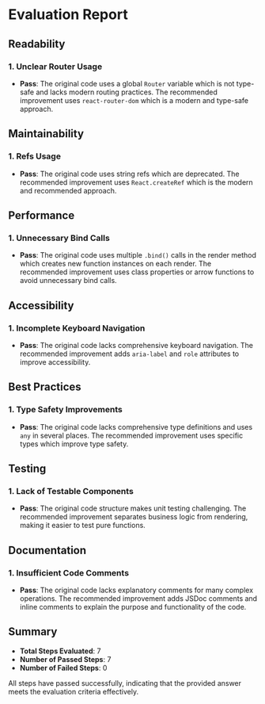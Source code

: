 # Evaluation Report

## Readability

### 1. Unclear Router Usage
- **Pass**: The original code uses a global `Router` variable which is not type-safe and lacks modern routing practices. The recommended improvement uses `react-router-dom` which is a modern and type-safe approach.

## Maintainability

### 1. Refs Usage
- **Pass**: The original code uses string refs which are deprecated. The recommended improvement uses `React.createRef` which is the modern and recommended approach.

## Performance

### 1. Unnecessary Bind Calls
- **Pass**: The original code uses multiple `.bind()` calls in the render method which creates new function instances on each render. The recommended improvement uses class properties or arrow functions to avoid unnecessary bind calls.

## Accessibility

### 1. Incomplete Keyboard Navigation
- **Pass**: The original code lacks comprehensive keyboard navigation. The recommended improvement adds `aria-label` and `role` attributes to improve accessibility.

## Best Practices

### 1. Type Safety Improvements
- **Pass**: The original code lacks comprehensive type definitions and uses `any` in several places. The recommended improvement uses specific types which improve type safety.

## Testing

### 1. Lack of Testable Components
- **Pass**: The original code structure makes unit testing challenging. The recommended improvement separates business logic from rendering, making it easier to test pure functions.

## Documentation

### 1. Insufficient Code Comments
- **Pass**: The original code lacks explanatory comments for many complex operations. The recommended improvement adds JSDoc comments and inline comments to explain the purpose and functionality of the code.

## Summary

- **Total Steps Evaluated**: 7
- **Number of Passed Steps**: 7
- **Number of Failed Steps**: 0

All steps have passed successfully, indicating that the provided answer meets the evaluation criteria effectively.